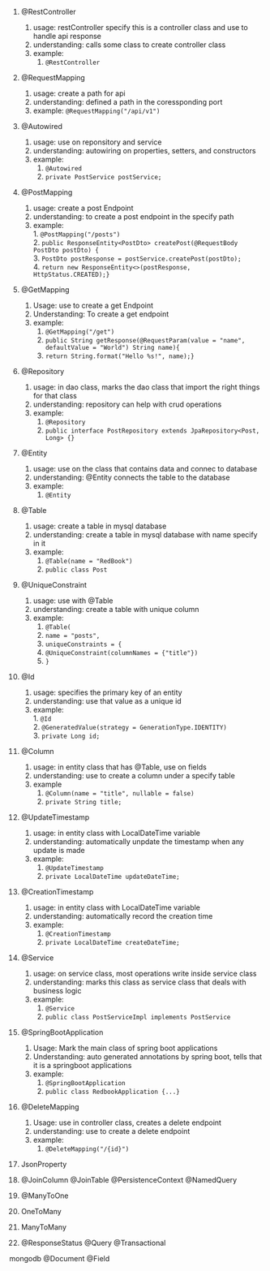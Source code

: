 1. @RestController
	1. usage: restController specify this is a controller class and use to handle api response
	2. understanding: calls some class to create controller class
	3. example: 
		1. `@RestController`
2. @RequestMapping
	1. usage: create a path for api
	2. understanding: defined a path in the coressponding port
	3. example: `@RequestMapping("/api/v1")`
3. @Autowired
	1. usage: use on reponsitory and service
	2. understanding: autowiring on properties, setters, and constructors
	3. example: 
		1. `@Autowired`
		2. `private PostService postService;`
4. @PostMapping
	1. usage: create a post Endpoint
	2.  understanding: to create a post endpoint in the specify path
	3. example:  
		        1. `@PostMapping("/posts")`  
   		      2. `public ResponseEntity<PostDto> createPost(@RequestBody PostDto postDto) {`  
        		3. `PostDto postResponse = postService.createPost(postDto);`  
        		4. `return new ResponseEntity<>(postResponse, HttpStatus.CREATED);}` 
    

5. @GetMapping
	1. Usage: use to create a get Endpoint
	2. Understanding: To create a get endpoint 
	3. example:  
		1. `@GetMapping("/get")`  
		2. `public String getResponse(@RequestParam(value = "name", defaultValue = "World") String name){`  
		3. `return String.format("Hello %s!", name);}`  
6. @Repository
	1. usage: in dao class, marks the dao class that import the right things for that class
	2. understanding: repository can help with crud operations
	3. example: 
		1. `@Repository`
		2. `public interface PostRepository extends JpaRepository<Post, Long> {}`
7. @Entity
	1. usage: use on the class that contains data and connec to database
	2. understanding: @Entity connects the table to the database
	3. example:
		1. `@Entity`
8. @Table
	1. usage: create a table in mysql database
	2. understanding: create a table in mysql database with name specify in it
	3. example: 
		1. `@Table(name = "RedBook")`
		2.  `public class Post`
9. @UniqueConstraint
	1. usage: use with @Table
	2. understanding: create a table with unique column
	3. example: 
        1. `@Table(`
        2. `name = "posts",`
        3. `uniqueConstraints = {`
        4. `@UniqueConstraint(columnNames = {"title"})`
        5. `}`

10. @Id  
	1. usage: specifies the primary key of an entity
	2. understanding: use that value as a unique id
	3. example:  
		    1. `@Id`  
    		2. `@GeneratedValue(strategy = GenerationType.IDENTITY)`  
    		3. `private Long id;`  
11. @Column
	1. usage: in entity class that has @Table, use on fields
	2. understanding: use to create a column under a specify table
	3. example
        1. `@Column(name = "title", nullable = false)`
        2. `private String title;`
12. @UpdateTimestamp
	1. usage: in entity class with LocalDateTime variable
	2. understanding: automatically unpdate the timestamp when any update is made
	3. example:
		1. `@UpdateTimestamp`
   		2. `private LocalDateTime updateDateTime;`
13. @CreationTimestamp
	1. usage: in entity class with LocalDateTime variable
	2. understanding: automatically record the creation time 
	3. example:
        1. `@CreationTimestamp`
        2. `private LocalDateTime createDateTime;`
14. @Service
	1. usage: on service class, most operations write inside service class
	2. understanding: marks this class as service class that deals with business logic	
	3. example:
		1. `@Service`
		2. `public class PostServiceImpl implements PostService`
	
15. @SpringBootApplication
	1. Usage: Mark the main class of spring boot applications
	2. Understanding: auto generated annotations by spring boot, tells that it is a springboot applications
	3. example: 
        1. `@SpringBootApplication`  
        2. `public class RedbookApplication {...}`
16. @DeleteMapping
	1. Usage: use in controller class, creates a delete endpoint
	2. understanding: use to create a delete endpoint
	3. example:
		1. `@DeleteMapping("/{id}")`
17. JsonProperty
18. @JoinColumn
@JoinTable
@PersistenceContext
@NamedQuery
19. @ManyToOne
20. OneToMany
21. ManyToMany
22. @ResponseStatus
@Query
@Transactional

mongodb
@Document
@Field
	